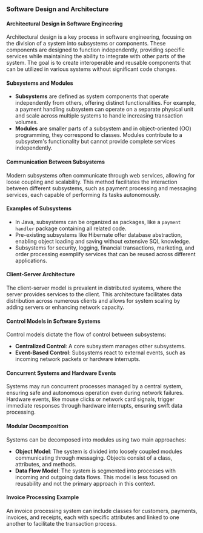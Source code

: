 ### Software Design and Architecture

#### Architectural Design in Software Engineering
Architectural design is a key process in software engineering, focusing on the division of a system into subsystems or components. These components are designed to function independently, providing specific services while maintaining the ability to integrate with other parts of the system. The goal is to create interoperable and reusable components that can be utilized in various systems without significant code changes.

#### Subsystems and Modules
- **Subsystems** are defined as system components that operate independently from others, offering distinct functionalities. For example, a payment handling subsystem can operate on a separate physical unit and scale across multiple systems to handle increasing transaction volumes.
- **Modules** are smaller parts of a subsystem and in object-oriented (OO) programming, they correspond to classes. Modules contribute to a subsystem's functionality but cannot provide complete services independently.

#### Communication Between Subsystems
Modern subsystems often communicate through web services, allowing for loose coupling and scalability. This method facilitates the interaction between different subsystems, such as payment processing and messaging services, each capable of performing its tasks autonomously.

#### Examples of Subsystems
- In Java, subsystems can be organized as packages, like a `payment handler` package containing all related code.
- Pre-existing subsystems like Hibernate offer database abstraction, enabling object loading and saving without extensive SQL knowledge.
- Subsystems for security, logging, financial transactions, marketing, and order processing exemplify services that can be reused across different applications.

#### Client-Server Architecture
The client-server model is prevalent in distributed systems, where the server provides services to the client. This architecture facilitates data distribution across numerous clients and allows for system scaling by adding servers or enhancing network capacity.

#### Control Models in Software Systems
Control models dictate the flow of control between subsystems:
- **Centralized Control**: A core subsystem manages other subsystems.
- **Event-Based Control**: Subsystems react to external events, such as incoming network packets or hardware interrupts.

#### Concurrent Systems and Hardware Events
Systems may run concurrent processes managed by a central system, ensuring safe and autonomous operation even during network failures. Hardware events, like mouse clicks or network card signals, trigger immediate responses through hardware interrupts, ensuring swift data processing.

#### Modular Decomposition
Systems can be decomposed into modules using two main approaches:
- **Object Model**: The system is divided into loosely coupled modules communicating through messaging. Objects consist of a class, attributes, and methods.
- **Data Flow Model**: The system is segmented into processes with incoming and outgoing data flows. This model is less focused on reusability and not the primary approach in this context.

#### Invoice Processing Example
An invoice processing system can include classes for customers, payments, invoices, and receipts, each with specific attributes and linked to one another to facilitate the transaction process.
